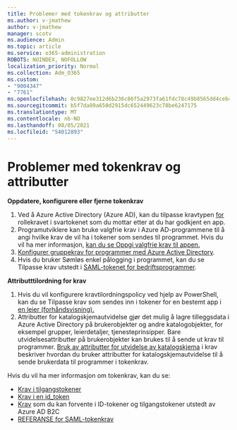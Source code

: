 ```yaml
---
title: Problemer med tokenkrav og attributter
ms.author: v-jmathew
author: v-jmathew
manager: scotv
ms.audience: Admin
ms.topic: article
ms.service: o365-administration
ROBOTS: NOINDEX, NOFOLLOW
localization_priority: Normal
ms.collection: Adm_O365
ms.custom:
- "9004347"
- "7761"
ms.openlocfilehash: 0c9827ee312d6b236c86f5a2973fa61fdc78c49b8565dd4ceb41f9a3a48140bc
ms.sourcegitcommit: b5f7da89a650d2915dc652449623c78be6247175
ms.translationtype: MT
ms.contentlocale: nb-NO
ms.lasthandoff: 08/05/2021
ms.locfileid: "54012893"
---
```

# <a name="issues-with-token-claims-and-attributes"></a>Problemer med tokenkrav og attributter

**Oppdatere, konfigurere eller fjerne tokenkrav**

1. Ved å Azure Active Directory (Azure AD), kan du tilpasse kravtypen [for](https://docs.microsoft.com/azure/active-directory/develop/active-directory-enterprise-app-role-management) rollekravet i svartokenet som du mottar etter at du har godkjent en app.
2. Programutviklere kan bruke valgfrie krav i Azure AD-programmene til å angi hvilke krav de vil ha i tokener som sendes til programmet. Hvis du vil ha mer informasjon, [kan du se Oppgi valgfrie krav til appen.](https://docs.microsoft.com/azure/active-directory/develop/active-directory-optional-claims)
3. [Konfigurer gruppekrav for programmer med Azure Active Directory](https://docs.microsoft.com/azure/active-directory/hybrid/how-to-connect-fed-group-claims).
4. Hvis du bruker Sømløs enkel pålogging i programmet, kan du se Tilpasse krav utstedt i [SAML-tokenet for bedriftsprogrammer](https://docs.microsoft.com/azure/active-directory/develop/active-directory-saml-claims-customization).

**Attributttilordning for krav**

1. Hvis du vil konfigurere kravtilordningspolicy ved hjelp av PowerShell, kan du se Tilpasse krav som sendes inn i tokener for en bestemt app i [en leier (forhåndsvisning).](https://docs.microsoft.com/azure/active-directory/develop/active-directory-claims-mapping)
2. Attributter for katalogskjemautvidelse gjør det mulig å lagre tilleggsdata i Azure Active Directory på brukerobjekter og andre katalogobjekter, for eksempel grupper, leierdetaljer, tjenesteprinsipper. Bare utvidelsesattributter på brukerobjekter kan brukes til å sende ut krav til programmer. [Bruk av attributter for utvidelse av katalogskjema](https://docs.microsoft.com/azure/active-directory/develop/active-directory-schema-extensions) i krav beskriver hvordan du bruker attributter for katalogskjemautvidelse til å sende brukerdata til programmer i tokenkrav.

Hvis du vil ha mer informasjon om tokenkrav, kan du se:

- [Krav i tilgangstokener](https://docs.microsoft.com/azure/active-directory/develop/access-tokens#claims-in-access-tokens)
- [Krav i en id_token](https://docs.microsoft.com/azure/active-directory/develop/id-tokens#claims-in-an-id_token)
- [Krav](https://docs.microsoft.com/azure/active-directory-b2c/tokens-overview#claims) som du kan forvente i ID-tokener og tilgangstokener utstedt av Azure AD B2C
- [REFERANSE for SAML-tokenkrav](https://docs.microsoft.com/azure/active-directory/develop/reference-saml-tokens)

